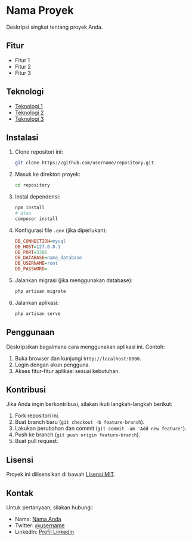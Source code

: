 # Nama Proyek

Deskripsi singkat tentang proyek Anda.

## Fitur

- Fitur 1
- Fitur 2
- Fitur 3

## Teknologi

- [Teknologi 1](link)
- [Teknologi 2](link)
- [Teknologi 3](link)

## Instalasi

1. Clone repositori ini:
    ```bash
    git clone https://github.com/username/repository.git
    ```

2. Masuk ke direktori proyek:
    ```bash
    cd repository
    ```

3. Instal dependensi:
    ```bash
    npm install
    # atau
    composer install
    ```

4. Konfigurasi file `.env` (jika diperlukan):
    ```ini
    DB_CONNECTION=mysql
    DB_HOST=127.0.0.1
    DB_PORT=3306
    DB_DATABASE=nama_database
    DB_USERNAME=root
    DB_PASSWORD=
    ```

5. Jalankan migrasi (jika menggunakan database):
    ```bash
    php artisan migrate
    ```

6. Jalankan aplikasi:
    ```bash
    php artisan serve
    ```

## Penggunaan

Deskripsikan bagaimana cara menggunakan aplikasi ini. Contoh:

1. Buka browser dan kunjungi `http://localhost:8000`.
2. Login dengan akun pengguna.
3. Akses fitur-fitur aplikasi sesuai kebutuhan.

## Kontribusi

Jika Anda ingin berkontribusi, silakan ikuti langkah-langkah berikut:

1. Fork repositori ini.
2. Buat branch baru (`git checkout -b feature-branch`).
3. Lakukan perubahan dan commit (`git commit -am 'Add new feature'`).
4. Push ke branch (`git push origin feature-branch`).
5. Buat pull request.

## Lisensi

Proyek ini dilisensikan di bawah [Lisensi MIT](LICENSE).

## Kontak

Untuk pertanyaan, silakan hubungi:

- Nama: [Nama Anda](mailto:email@example.com)
- Twitter: [@username](https://twitter.com/username)
- LinkedIn: [Profil LinkedIn](https://linkedin.com/in/username)
